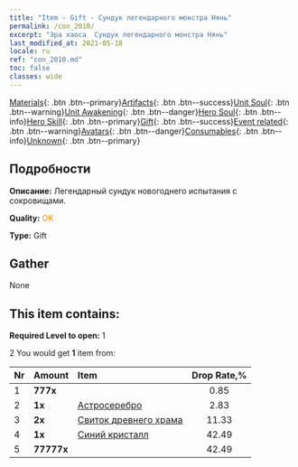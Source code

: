 ```yaml
---
title: "Item - Gift - Сундук легендарного монстра Нянь"
permalink: /con_2010/
excerpt: "Эра хаоса  Сундук легендарного монстра Нянь"
last_modified_at: 2021-05-18
locale: ru
ref: "con_2010.md"
toc: false
classes: wide
---
```

 [Materials](/ItemsRU/){: .btn .btn--primary}[Artifacts](/ItemsRU/Artifacts/){: .btn .btn--success}[Unit Soul](/ItemsRU/UnitSoul/){: .btn .btn--warning}[Unit Awakening](/ItemsRU/UnitAwakening/){: .btn .btn--danger}[Hero Soul](/ItemsRU/HeroSoul/){: .btn .btn--info}[Hero Skill](/ItemsRU/HeroSkill/){: .btn .btn--primary}[Gift](/ItemsRU/Gift/){: .btn .btn--success}[Event related](/ItemsRU/Events/){: .btn .btn--warning}[Avatars](/ItemsRU/Avatars/){: .btn .btn--danger}[Consumables](/ItemsRU/Consumables/){: .btn .btn--info}[Unknown](/ItemsRU/Unknown/){: .btn .btn--primary}

## Подробности
 **Описание:** Легендарный сундук новогоднего испытания с сокровищами.

 **Quality:** <span style="color: #FF8C00">OK</span>

 **Type:** Gift

## Gather

  None

## This item contains:

 **Required Level to open:** 1

 2 You would get **1** item  from:

  | Nr | Amount |     Item    | Drop Rate,% |
  |:---|:-------|:------------|:---------:|
  | 1 |  **777x** | <i class="fas fa-gem"/> | 0.85 | 
  | 2 |  **1x** | [Астросеребро](/ItemsRU/con_969/) | 2.83 | 
  | 3 |  **2x** | [Свиток древнего храма](/ItemsRU/con_697/) | 11.33 | 
  | 4 |  **1x** | [Синий кристалл](/ItemsRU/con_716/) | 42.49 | 
  | 5 |  **77777x** | <i class="fas fa-coins"/> | 42.49 | 
